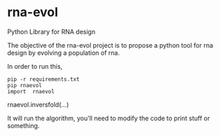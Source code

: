 # rna-evol
Python Library for RNA design


The objective of the rna-evol project is to propose a python tool for rna design by evolving a population of rna.

In order to run this,

    pip -r requirements.txt
    pip rnaevol
    import  rnaevol

rnaevol.inversfold(...)

It will run the algorithm, you'll need to modify the code to print stuff or something.


